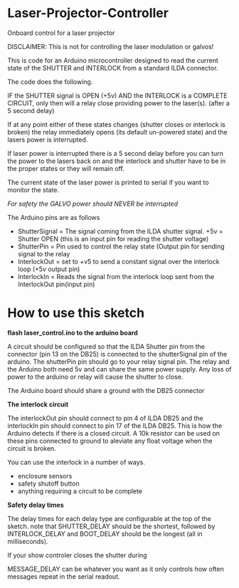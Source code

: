 # Laser-Projector-Controller
Onboard control for a laser projector

DISCLAIMER: This is not for controlling the laser modulation or galvos!


This is code for an Arduino microcontroller designed to read the current state of the SHUTTER and INTERLOCK from a standard ILDA connector.

The code does the following.

IF the SHUTTER signal is OPEN (+5v) AND the INTERLOCK is a COMPLETE CIRCUIT, only then will a relay close providing power to the laser(s). (after a 5 second delay)

If at any point either of these states changes (shutter closes or interlock is broken) the relay immediately opens (its default un-powered state) and the lasers power is interrupted.

If laser power is interrupted there is a 5 second delay before you can turn the power to the lasers back on and the interlock and shutter have to be in the proper states or they will remain off.

The current state of the laser power is printed to serial if you want to monitor the state.

*For safety the GALVO power should NEVER be interrupted*

The Arduino pins are as follows

- ShutterSignal = The signal coming from the ILDA shutter signal. +5v = Shutter OPEN (this is an input pin for reading the shutter voltage)
- ShutterPin = Pin used to control the relay state (Output pin for sending signal to the relay
- InterlockOut = set to +v5 to send a constant signal over the interlock loop (+5v output pin)
- InterlockIn = Reads the signal from the interlock loop sent from the InterlockOut pin(input pin)


# How to use this sketch 
**flash laser_control.ino to the arduino board**

A circuit should be configured so that the ILDA Shutter pin from the connector (pin 13 on the DB25) is connected to the shutterSignal pin of the arduino. The shutterPin pin should go to your relay signal pin. The relay and the Arduino both need 5v and can share the same power supply. Any loss of power to the arduino or relay will cause the shutter to close. 

The Arduino board should share a ground with the DB25 connector

**The interlock circuit**

The interlockOut pin should connect to pin 4 of ILDA DB25 and the interlockIn pin should connect to pin 17 of the ILDA DB25. This is how the Arduino detects if there is a closed circuit. A 10k resistor can be used on these pins connected to ground to aleviate any float voltage when the circuit is broken. 

You can use the interlock in a number of ways. 
- enclosure sensors
- safety shutoff button
- anything requiring a circuit to be complete

**Safety delay times**

The delay times for each delay type are configurable at the top of the sketch. note that SHUTTER_DELAY should be the shortest, followed by INTERLOCK_DELAY and BOOT_DELAY should be the longest (all in milliseconds). 

If your show controler closes the shutter during 

MESSAGE_DELAY can be whatever you want as it only controls how often messages repeat in the serial readout. 
